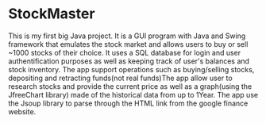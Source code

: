 # StockMaster
This is my first big Java project. It is a GUI program with Java and Swing framework that emulates the stock market and allows users to buy or  sell ~1000 stocks of their choice. It uses a SQL database for login and user authentification purposes as well as keeping track of user's balances and stock inventory. The app support operations such as buying/selling stocks, depositing and retracting funds(not real funds)The app allow user to research stocks and provide the current price as well as a graph(using the JfreeChart library) made of the historical data from up to 1Year. The app use the Jsoup library to parse through the HTML link from the google finance website. 
